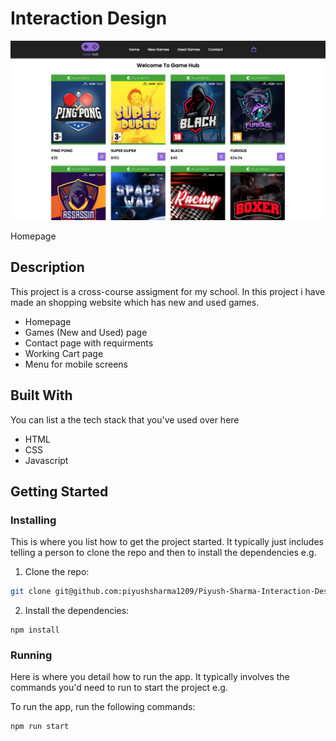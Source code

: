 # Interaction Design

![image](img/gamehubpage.png)

Homepage

## Description

This project is a cross-course assigment for my school. In this project i have made an shopping website which has new and used games.

- Homepage
- Games (New and Used) page
- Contact page with requirments
- Working Cart page
- Menu for mobile screens

## Built With

You can list a the tech stack that you've used over here

- HTML
- CSS
- Javascript

## Getting Started

### Installing

This is where you list how to get the project started. It typically just includes telling a person to clone the repo and then to install the dependencies e.g.

1. Clone the repo:

```bash
git clone git@github.com:piyushsharma1209/Piyush-Sharma-Interaction-Design-CA.git
```

2. Install the dependencies:

```
npm install
```

### Running

Here is where you detail how to run the app. It typically involves the commands you'd need to run to start the project e.g.

To run the app, run the following commands:

```bash
npm run start
```
